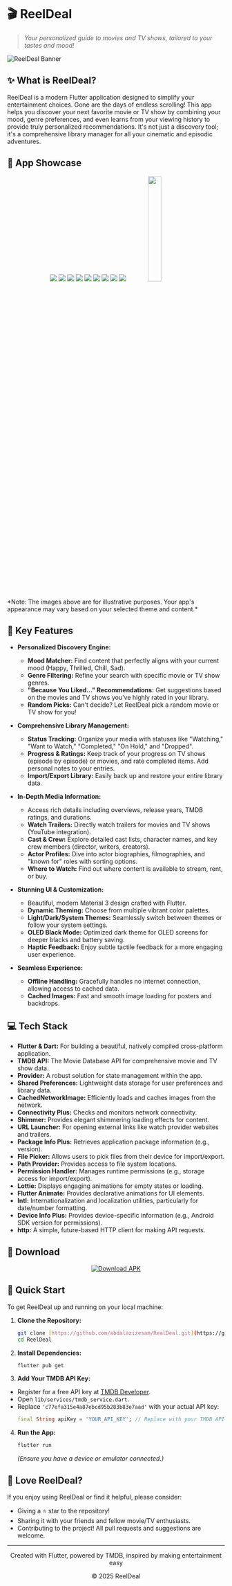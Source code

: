 # 🎬 ReelDeal

> *Your personalized guide to movies and TV shows, tailored to your tastes and mood!*

![ReelDeal Banner](assets/reeldeal%20banner.png)

## ✨ What is ReelDeal?

ReelDeal is a modern Flutter application designed to simplify your entertainment choices. Gone are the days of endless scrolling! This app helps you discover your next favorite movie or TV show by combining your mood, genre preferences, and even learns from your viewing history to provide truly personalized recommendations. It's not just a discovery tool; it's a comprehensive library manager for all your cinematic and episodic adventures.

## 📱 App Showcase

<div align="center">
  <img src="assets/screenshots/reeldealscreenshots%20(1).png" />
  <img src="assets/screenshots/reeldealscreenshots%20(2).png" /> 
  <img src="assets/screenshots/reeldealscreenshots%20(3).png" />
  <img src="assets/screenshots/reeldealscreenshots%20(4).png" />
  <img src="assets/screenshots/reeldealscreenshots%20(5).png" />
  <img src="assets/screenshots/reeldealscreenshots%20(6).png" />
  <img src="assets/screenshots/reeldealscreenshots%20(7).png" />
  <img src="assets/screenshots/reeldealscreenshots%20(8).png" />
  <img src="assets/screenshots/reeldealscreenshots%20(9).png" />
  <img src="assets/screenshots/reeldealscreenshots%20(10).png" width="25%" />
</div>
*Note: The images above are for illustrative purposes. Your app's appearance may vary based on your selected theme and content.*

## 🚀 Key Features

* **Personalized Discovery Engine:**
   * **Mood Matcher:** Find content that perfectly aligns with your current mood (Happy, Thrilled, Chill, Sad).
   * **Genre Filtering:** Refine your search with specific movie or TV show genres.
   * **"Because You Liked..." Recommendations:** Get suggestions based on the movies and TV shows you've highly rated in your library.
   * **Random Picks:** Can't decide? Let ReelDeal pick a random movie or TV show for you!

* **Comprehensive Library Management:**
   * **Status Tracking:** Organize your media with statuses like "Watching," "Want to Watch," "Completed," "On Hold," and "Dropped".
   * **Progress & Ratings:** Keep track of your progress on TV shows (episode by episode) or movies, and rate completed items. Add personal notes to your entries.
   * **Import/Export Library:** Easily back up and restore your entire library data.

* **In-Depth Media Information:**
   * Access rich details including overviews, release years, TMDB ratings, and durations.
   * **Watch Trailers:** Directly watch trailers for movies and TV shows (YouTube integration).
   * **Cast & Crew:** Explore detailed cast lists, character names, and key crew members (director, writers, creators).
   * **Actor Profiles:** Dive into actor biographies, filmographies, and "known for" roles with sorting options.
   * **Where to Watch:** Find out where content is available to stream, rent, or buy.

* **Stunning UI & Customization:**
   * Beautiful, modern Material 3 design crafted with Flutter.
   * **Dynamic Theming:** Choose from multiple vibrant color palettes.
   * **Light/Dark/System Themes:** Seamlessly switch between themes or follow your system settings.
   * **OLED Black Mode:** Optimized dark theme for OLED screens for deeper blacks and battery saving.
   * **Haptic Feedback:** Enjoy subtle tactile feedback for a more engaging user experience.

* **Seamless Experience:**
   * **Offline Handling:** Gracefully handles no internet connection, allowing access to cached data.
   * **Cached Images:** Fast and smooth image loading for posters and backdrops.

## 💻 Tech Stack

* **Flutter & Dart:** For building a beautiful, natively compiled cross-platform application.
* **TMDB API:** The Movie Database API for comprehensive movie and TV show data.
* **Provider:** A robust solution for state management within the app.
* **Shared Preferences:** Lightweight data storage for user preferences and library data.
* **CachedNetworkImage:** Efficiently loads and caches images from the network.
* **Connectivity Plus:** Checks and monitors network connectivity.
* **Shimmer:** Provides elegant shimmering loading effects for content.
* **URL Launcher:** For opening external links like watch provider websites and trailers.
* **Package Info Plus:** Retrieves application package information (e.g., version).
* **File Picker:** Allows users to pick files from their device for import/export.
* **Path Provider:** Provides access to file system locations.
* **Permission Handler:** Manages runtime permissions (e.g., storage access for import/export).
* **Lottie:** Displays engaging animations for empty states or loading.
* **Flutter Animate:** Provides declarative animations for UI elements.
* **Intl:** Internationalization and localization utilities, particularly for date/number formatting.
* **Device Info Plus:** Provides device-specific information (e.g., Android SDK version for permissions).
* **http:** A simple, future-based HTTP client for making API requests.

## 📲 Download

<div align="center">
  <a href="https://github.com/abdalazizesam/RealDeal/releases/download/v1.4.0/ReelDealv1.4.0.apk">
    <img src="https://i.ibb.co/zVQDK09g/apk.png" alt="Download APK" />
  </a>
</div>

## 🏁 Quick Start

To get ReelDeal up and running on your local machine:

1.  **Clone the Repository:**
    ```bash
    git clone [https://github.com/abdalazizesam/RealDeal.git](https://github.com/abdalazizesam/RealDeal.git)
    cd ReelDeal
    ```

2.  **Install Dependencies:**
    ```bash
    flutter pub get
    ```

3.  **Add Your TMDB API Key:**
   * Register for a free API key at [TMDB Developer](https://www.themoviedb.org/documentation/api).
   * Open `lib/services/tmdb_service.dart`.
   * Replace `'c77efa315e4a87ebcd95b283b83e7aad'` with your actual API key:
       ```dart
       final String apiKey = 'YOUR_API_KEY'; // Replace with your TMDB API Key
       ```

4.  **Run the App:**
    ```bash
    flutter run
    ```
    *(Ensure you have a device or emulator connected.)*

## 💖 Love ReelDeal?

If you enjoy using ReelDeal or find it helpful, please consider:
* Giving a ⭐ star to the repository!
* Sharing it with your friends and fellow movie/TV enthusiasts.
* Contributing to the project! All pull requests and suggestions are welcome.

---

<div align="center">
  <p>Created with Flutter, powered by TMDB, inspired by making entertainment easy</p>
  <p>© 2025 ReelDeal</p>
</div>